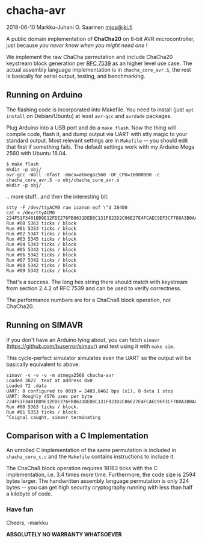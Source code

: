 chacha-avr
==========

2018-06-10  Markku-Juhani O. Saarinen <mjos@iki.fi>

A public domain implementation of **ChaCha20** on 8-bit 
AVR microcontroller, just because *you never know when you might need one* !

We implement the raw ChaCha permutation and include ChaCha20 keystream block 
generation per [RFC 7539](https://tools.ietf.org/html/rfc7539) as an higher 
level use case. The actual assembly language implementation is in 
`chacha_core_avr.S`, the rest is basically for serial output, testing, 
and benchmarking.

## Running on Arduino

The flashing code is incorporated into Makefile. You need to install 
(just `apt install` on Debian/Ubuntu) at least `avr-gcc` and `avrdude` 
packages. 

Plug Arduino into a USB port and do a `make flash`. Now the thing will compile 
code, flash it, and dump output via UART with stty magic to your standard 
output. Most relevant settings are in `Makefile` -- you should edit that
first if something fails. The default settings work with my Arduino Mega 2560
with Ubuntu 18.04. 

```
$ make flash
mkdir -p obj/
avr-gcc -Wall -Ofast -mmcu=atmega2560 -DF_CPU=16000000 -c chacha_core_avr.S -o obj/chacha_core_avr.o
mkdir -p obj/
```
.. more stuff.. and then the interesting bit:
```
stty -F /dev/ttyACM0 raw icanon eof \^d 38400
cat < /dev/ttyACM0
224F51F3401BD9E12FDE276FB8631DED8C131F823D2C06E27E4FCAEC9EF3CF788A3B0AA372600A92B57974CDED2B9334794CBA40C63E34CDEA212C4CF07D41B769A6749F3F630F4122CAFE28EC4DC47E26D4346D70B98C73F3E9C53AC40C5945398B6EDA1A832C89C167EACD901D7E2BF363
Run #00 5363 ticks / block
Run #01 5353 ticks / block
Run #02 5347 ticks / block
Run #03 5345 ticks / block
Run #04 5343 ticks / block
Run #05 5342 ticks / block
Run #06 5342 ticks / block
Run #07 5342 ticks / block
Run #08 5342 ticks / block
Run #09 5342 ticks / block
```
That's a success. The long hex string there should match with keystream from 
section 2.4.2 of RFC 7539 and can be used to verify correctness. 

The performance numbers are for a ChaCha8 block operation, not ChaCha20.

## Running on SIMAVR

If you don't have an Arduino lying about, you can fetch
`simavr` (https://github.com/buserror/simavr) and test using it with
`make sim`.

This cycle-perfect simulator simulates even the UART so the output will be
basically equivalent to above:
```
simavr -v -v -v -m atmega2560 chacha-avr
Loaded 3822 .text at address 0x0
Loaded 72 .data
UART: 0 configured to 0019 = 2403.8462 bps (x1), 8 data 1 stop
UART: Roughly 4576 usec per byte
224F51F3401BD9E12FDE276FB8631DED8C131F823D2C06E27E4FCAEC9EF3CF788A3B0AA372600A92B57974CDED2B9334794CBA40C63E34CDEA212C4CF07D41B769A6749F3F630F4122CAFE28EC4DC47E26D4346D70B98C73F3E9C53AC40C5945398B6EDA1A832C89C167EACD901D7E2BF363.
Run #00 5363 ticks / block.
Run #01 5353 ticks / block.
^Csignal caught, simavr terminating
```

## Comparison with a C Implementation

An unrolled C implementation of the same permutation is included in 
`chacha_core_c.c` and the `Makefile` contains instructions to include it. 

The ChaCha8 block operation requires 18163 ticks with the C implementation, 
i.e. 3.4 times more time. Furthermore, the code size is 2594 bytes larger. 
The handwritten assembly language permutation is only 324 bytes -- you can 
get high security cryptography running with less than half a kilobyte of code.

### Have fun

Cheers, -markku

**ABSOLUTELY NO WARRANTY WHATSOEVER**


